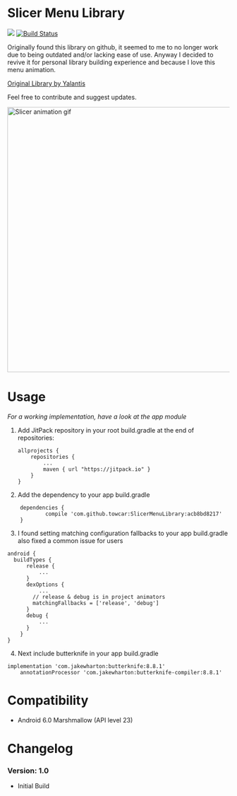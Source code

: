 # Slicer Menu Library

[![](https://jitpack.io/v/towcar/SlicerMenuLibrary.svg)](https://jitpack.io/#towcar/SlicerMenuLibrary)
[![Build Status](https://travis-ci.org/alipay/sofa-rpc.svg?branch=master)](https://www.carsonskjerdal.com)


Originally found this library on github, it seemed to me to no longer work due to being outdated and/or lacking ease of use. Anyway I decided to revive it for personal library building experience and because I love this menu animation.

[Original Library by Yalantis](https://github.com/Yalantis/GuillotineMenu-Android)

Feel free to contribute and suggest updates.

<img src="https://d13yacurqjgara.cloudfront.net/users/495792/screenshots/2113314/draft-03.gif" alt="Slicer animation gif" style="width:800;height:600">


# Usage

*For a working implementation, have a look at the app module*
1. Add JitPack repository in your root build.gradle at the end of repositories:

    ~~~
    allprojects {
        repositories {
            ...
            maven { url "https://jitpack.io" }
        }
    }

    ~~~

2. Add the dependency to your app build.gradle

~~~
   	dependencies {
	        compile 'com.github.towcar:SlicerMenuLibrary:acb8bd8217'
	}

~~~

3. I found setting matching configuration fallbacks to your app build.gradle also fixed a common issue for users
~~~
android {
  buildTypes {
      release {
          ...
      }
      dexOptions {
          ...
        // release & debug is in project animators
        matchingFallbacks = ['release', 'debug']
      }
      debug {
          ...
      }
    }
}
~~~

4. Next include butterknife in your app build.gradle
~~~
implementation 'com.jakewharton:butterknife:8.8.1'
    annotationProcessor 'com.jakewharton:butterknife-compiler:8.8.1'
~~~

# Compatibility
  
  * Android 6.0 Marshmallow (API level 23)
  
# Changelog

### Version: 1.0

  * Initial Build
 

